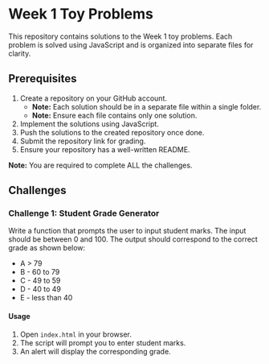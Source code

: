 # Week 1 Toy Problems

This repository contains solutions to the Week 1 toy problems. Each problem is solved using JavaScript and is organized into separate files for clarity.

## Prerequisites

1. Create a repository on your GitHub account.
    - **Note:** Each solution should be in a separate file within a single folder.
    - **Note:** Ensure each file contains only one solution.
2. Implement the solutions using JavaScript.
3. Push the solutions to the created repository once done.
4. Submit the repository link for grading.
5. Ensure your repository has a well-written README.

**Note:** You are required to complete ALL the challenges.

## Challenges

### Challenge 1: Student Grade Generator

Write a function that prompts the user to input student marks. The input should be between 0 and 100. The output should correspond to the correct grade as shown below:

- A > 79
- B - 60 to 79
- C - 49 to 59
- D - 40 to 49
- E - less than 40

#### Usage

1. Open `index.html` in your browser.
2. The script will prompt you to enter student marks.
3. An alert will display the corresponding grade.

